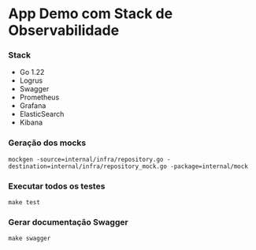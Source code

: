 # App Demo com Stack de Observabilidade

### Stack
- Go 1.22
- Logrus
- Swagger
- Prometheus
- Grafana
- ElasticSearch
- Kibana

### Geração dos mocks
`
mockgen -source=internal/infra/repository.go -destination=internal/infra/repository_mock.go -package=internal/mock
`

### Executar todos os testes
`
make test
`

### Gerar documentação Swagger
`
make swagger
`
